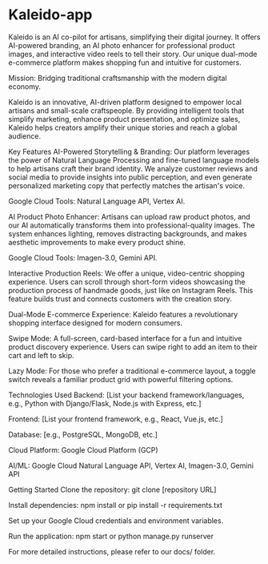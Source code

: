 # Kaleido-app
Kaleido is an AI co-pilot for artisans, simplifying their digital journey. It offers AI-powered branding, an AI photo enhancer for professional product images, and interactive video reels to tell their story. Our unique dual-mode e-commerce platform makes shopping fun and intuitive for customers.

Mission: Bridging traditional craftsmanship with the modern digital economy.

Kaleido is an innovative, AI-driven platform designed to empower local artisans and small-scale craftspeople. By providing intelligent tools that simplify marketing, enhance product presentation, and optimize sales, Kaleido helps creators amplify their unique stories and reach a global audience.

Key Features
AI-Powered Storytelling & Branding: Our platform leverages the power of Natural Language Processing and fine-tuned language models to help artisans craft their brand identity. We analyze customer reviews and social media to provide insights into public perception, and even generate personalized marketing copy that perfectly matches the artisan's voice.

Google Cloud Tools: Natural Language API, Vertex AI.

AI Product Photo Enhancer: Artisans can upload raw product photos, and our AI automatically transforms them into professional-quality images. The system enhances lighting, removes distracting backgrounds, and makes aesthetic improvements to make every product shine.

Google Cloud Tools: Imagen-3.0, Gemini API.

Interactive Production Reels: We offer a unique, video-centric shopping experience. Users can scroll through short-form videos showcasing the production process of handmade goods, just like on Instagram Reels. This feature builds trust and connects customers with the creation story.

Dual-Mode E-commerce Experience: Kaleido features a revolutionary shopping interface designed for modern consumers.

Swipe Mode: A full-screen, card-based interface for a fun and intuitive product discovery experience. Users can swipe right to add an item to their cart and left to skip.

Lazy Mode: For those who prefer a traditional e-commerce layout, a toggle switch reveals a familiar product grid with powerful filtering options.

Technologies Used
Backend: [List your backend framework/languages, e.g., Python with Django/Flask, Node.js with Express, etc.]

Frontend: [List your frontend framework, e.g., React, Vue.js, etc.]

Database: [e.g., PostgreSQL, MongoDB, etc.]

Cloud Platform: Google Cloud Platform (GCP)

AI/ML: Google Cloud Natural Language API, Vertex AI, Imagen-3.0, Gemini API


Getting Started
Clone the repository: git clone [repository URL]

Install dependencies: npm install or pip install -r requirements.txt

Set up your Google Cloud credentials and environment variables.

Run the application: npm start or python manage.py runserver

For more detailed instructions, please refer to our docs/ folder.
